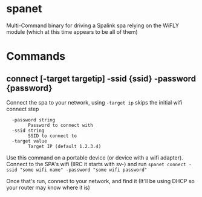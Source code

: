 # spanet

Multi-Command binary for driving a Spalink spa relying on the WiFLY module (which at this time appears to be all of them)

# Commands

## connect [-target targetip] -ssid {ssid} -password {password}

Connect the spa to your network, using `-target ip` skips the initial wifi connect step

```
  -password string
        Password to connect with
  -ssid string
        SSID to connect to
  -target value
        Target IP (default 1.2.3.4)
```

Use this command on a portable device (or device with a wifi adapter).
Connect to the SPA's wifi (IIRC it starts with sv-) and run `spanet connect -ssid "some wifi name" -password "some wifi password"`

Once that's run, connect to your network, and find it (It'll be using DHCP so your router may know where it is)